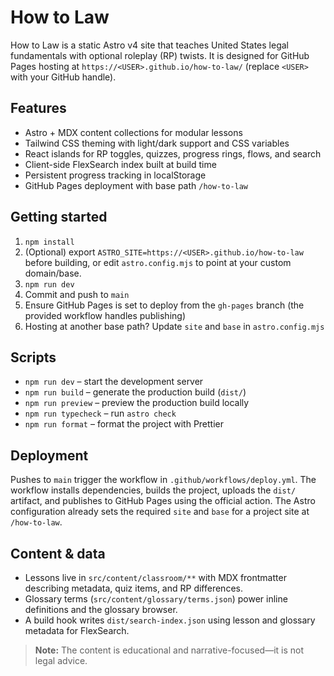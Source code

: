 # How to Law

How to Law is a static Astro v4 site that teaches United States legal fundamentals with optional roleplay (RP) twists. It is designed for GitHub Pages hosting at `https://<USER>.github.io/how-to-law/` (replace `<USER>` with your GitHub handle).

## Features

- Astro + MDX content collections for modular lessons
- Tailwind CSS theming with light/dark support and CSS variables
- React islands for RP toggles, quizzes, progress rings, flows, and search
- Client-side FlexSearch index built at build time
- Persistent progress tracking in localStorage
- GitHub Pages deployment with base path `/how-to-law`

## Getting started

1. `npm install`
2. (Optional) export `ASTRO_SITE=https://<USER>.github.io/how-to-law` before building, or edit `astro.config.mjs` to point at your custom domain/base.
3. `npm run dev`
4. Commit and push to `main`
5. Ensure GitHub Pages is set to deploy from the `gh-pages` branch (the provided workflow handles publishing)
6. Hosting at another base path? Update `site` and `base` in `astro.config.mjs`

## Scripts

- `npm run dev` – start the development server
- `npm run build` – generate the production build (`dist/`)
- `npm run preview` – preview the production build locally
- `npm run typecheck` – run `astro check`
- `npm run format` – format the project with Prettier

## Deployment

Pushes to `main` trigger the workflow in `.github/workflows/deploy.yml`. The workflow installs dependencies, builds the project, uploads the `dist/` artifact, and publishes to GitHub Pages using the official action. The Astro configuration already sets the required `site` and `base` for a project site at `/how-to-law`.

## Content & data

- Lessons live in `src/content/classroom/**` with MDX frontmatter describing metadata, quiz items, and RP differences.
- Glossary terms (`src/content/glossary/terms.json`) power inline definitions and the glossary browser.
- A build hook writes `dist/search-index.json` using lesson and glossary metadata for FlexSearch.

> **Note:** The content is educational and narrative-focused—it is not legal advice.
